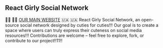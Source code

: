 ## React Girly Social Network
🏳️‍⚧️ 🏳️‍⚧️ [OUR MAIN WEBSITE](https://rgsn.live)  🇺🇦 🇺🇦
React Girly Social Network, an open-source social network designed by cuties for cuties!!!
Our goal is to create a space where users can truly express their cuteness on social media resources!!!
Contributions are welcome – feel free to explore, fork, or contribute to our project!!11!! 
